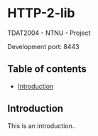 # HTTP-2-lib
TDAT2004 - NTNU - Project

Development port: 8443

## Table of contents

- [Introduction](#introduction)



## Introduction
This is an introduction..
